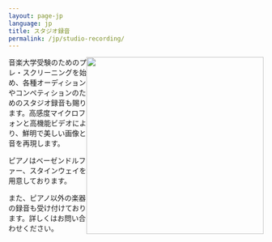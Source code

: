 ```yaml
---
layout: page-jp
language: jp
title: スタジオ録音
permalink: /jp/studio-recording/
---
```


<img class="float-right" src="/img/house-pianos-3.jpg" alt="" width="350px" style="float:right;">

音楽大学受験のためのプレ・スクリーニングを始め、各種オーディションやコンペティションのためのスタジオ録音も賜ります。高感度マイクロフォンと高機能ビデオにより、鮮明で美しい画像と音を再現します。

ピアノはベーゼンドルファー、スタインウェイを用意しております。

また、ピアノ以外の楽器の録音も受け付けております。詳しくはお問い合わせください。
